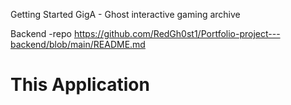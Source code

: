 Getting  Started
GigA - Ghost interactive gaming archive

Backend -repo https://github.com/RedGh0st1/Portfolio-project---backend/blob/main/README.md

# This Application
